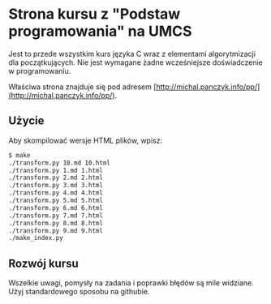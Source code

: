 # Strona kursu z "Podstaw programowania" na UMCS

Jest to przede wszystkim kurs języka C
wraz z elementami algorytmizacji dla początkujących.
Nie jest wymagane żadne wcześniejsze
doświadczenie w programowaniu.

Właściwa strona znajduje się pod adresem
[http://michal.panczyk.info/pp/](http://michal.panczyk.info/pp/).

## Użycie

Aby skompilować wersje HTML plików, wpisz:

```sh
$ make
./transform.py 10.md 10.html
./transform.py 1.md 1.html
./transform.py 2.md 2.html
./transform.py 3.md 3.html
./transform.py 4.md 4.html
./transform.py 5.md 5.html
./transform.py 6.md 6.html
./transform.py 7.md 7.html
./transform.py 8.md 8.html
./transform.py 9.md 9.html
./make_index.py
```

## Rozwój kursu

Wszelkie uwagi, pomysły na zadania
i poprawki błędów są mile widziane.
Użyj standardowego sposobu na githubie.
